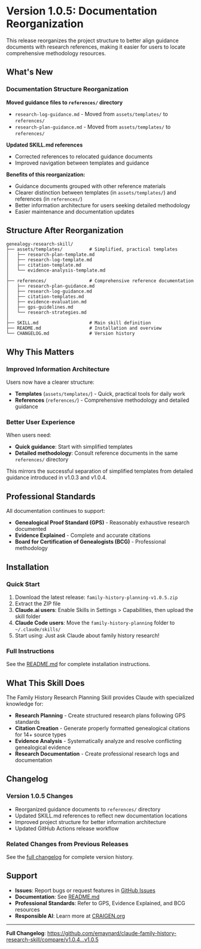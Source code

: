 # Version 1.0.5: Documentation Reorganization

This release reorganizes the project structure to better align guidance documents with research references, making it easier for users to locate comprehensive methodology resources.

## What's New

### Documentation Structure Reorganization

**Moved guidance files to `references/` directory**
- `research-log-guidance.md` - Moved from `assets/templates/` to `references/`
- `research-plan-guidance.md` - Moved from `assets/templates/` to `references/`

**Updated SKILL.md references**
- Corrected references to relocated guidance documents
- Improved navigation between templates and guidance

**Benefits of this reorganization:**
- Guidance documents grouped with other reference materials
- Clearer distinction between templates (in `assets/templates/`) and references (in `references/`)
- Better information architecture for users seeking detailed methodology
- Easier maintenance and documentation updates

## Structure After Reorganization

```
genealogy-research-skill/
├── assets/templates/          # Simplified, practical templates
│   ├── research-plan-template.md
│   ├── research-log-template.md
│   ├── citation-template.md
│   └── evidence-analysis-template.md
│
├── references/                # Comprehensive reference documentation
│   ├── research-plan-guidance.md
│   ├── research-log-guidance.md
│   ├── citation-templates.md
│   ├── evidence-evaluation.md
│   ├── gps-guidelines.md
│   └── research-strategies.md
│
├── SKILL.md                   # Main skill definition
├── README.md                  # Installation and overview
└── CHANGELOG.md               # Version history
```

## Why This Matters

### Improved Information Architecture

Users now have a clearer structure:
- **Templates** (`assets/templates/`) - Quick, practical tools for daily work
- **References** (`references/`) - Comprehensive methodology and detailed guidance

### Better User Experience

When users need:
- **Quick guidance**: Start with simplified templates
- **Detailed methodology**: Consult reference documents in the same `references/` directory

This mirrors the successful separation of simplified templates from detailed guidance introduced in v1.0.3 and v1.0.4.

## Professional Standards

All documentation continues to support:
- **Genealogical Proof Standard (GPS)** - Reasonably exhaustive research documented
- **Evidence Explained** - Complete and accurate citations
- **Board for Certification of Genealogists (BCG)** - Professional methodology

## Installation

### Quick Start

1. Download the latest release: `family-history-planning-v1.0.5.zip`
2. Extract the ZIP file
3. **Claude.ai users**: Enable Skills in Settings > Capabilities, then upload the skill folder
4. **Claude Code users**: Move the `family-history-planning` folder to `~/.claude/skills/`
5. Start using: Just ask Claude about family history research!

### Full Instructions

See the [README.md](https://github.com/emaynard/claude-family-history-research-skill/blob/main/README.md#installation) for complete installation instructions.

## What This Skill Does

The Family History Research Planning Skill provides Claude with specialized knowledge for:
- **Research Planning** - Create structured research plans following GPS standards
- **Citation Creation** - Generate properly formatted genealogical citations for 14+ source types
- **Evidence Analysis** - Systematically analyze and resolve conflicting genealogical evidence
- **Research Documentation** - Create professional research logs and documentation

## Changelog

### Version 1.0.5 Changes
- Reorganized guidance documents to `references/` directory
- Updated SKILL.md references to reflect new documentation locations
- Improved project structure for better information architecture
- Updated GitHub Actions release workflow

### Related Changes from Previous Releases
See the [full changelog](https://github.com/emaynard/claude-family-history-research-skill/blob/main/CHANGELOG.md) for complete version history.

## Support

- **Issues**: Report bugs or request features in [GitHub Issues](https://github.com/emaynard/claude-family-history-research-skill/issues)
- **Documentation**: See [README.md](https://github.com/emaynard/claude-family-history-research-skill/blob/main/README.md)
- **Professional Standards**: Refer to GPS, Evidence Explained, and BCG resources
- **Responsible AI**: Learn more at [CRAIGEN.org](https://craigen.org)

---

**Full Changelog**: https://github.com/emaynard/claude-family-history-research-skill/compare/v1.0.4...v1.0.5
